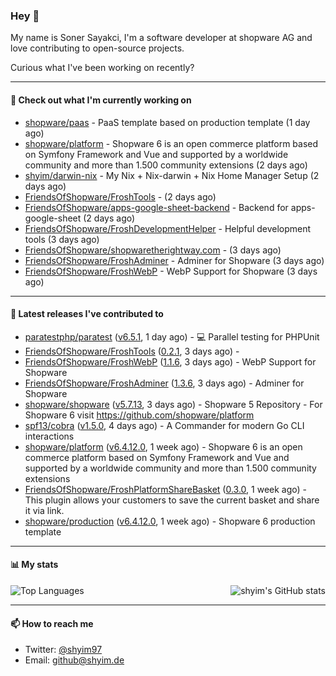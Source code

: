 ### Hey 👋

My name is Soner Sayakci, I'm a software developer at shopware AG and love contributing to open-source projects.

Curious what I've been working on recently?

---

#### 👷 Check out what I'm currently working on

- [shopware/paas](https://github.com/shopware/paas) - PaaS template based on production template (1 day ago)
- [shopware/platform](https://github.com/shopware/platform) - Shopware 6 is an open commerce platform based on Symfony Framework and Vue and supported by a worldwide community and more than 1.500 community extensions (2 days ago)
- [shyim/darwin-nix](https://github.com/shyim/darwin-nix) - My Nix &#43; Nix-darwin &#43; Nix Home Manager Setup (2 days ago)
- [FriendsOfShopware/FroshTools](https://github.com/FriendsOfShopware/FroshTools) -  (2 days ago)
- [FriendsOfShopware/apps-google-sheet-backend](https://github.com/FriendsOfShopware/apps-google-sheet-backend) - Backend for apps-google-sheet (2 days ago)
- [FriendsOfShopware/FroshDevelopmentHelper](https://github.com/FriendsOfShopware/FroshDevelopmentHelper) - Helpful development tools (3 days ago)
- [FriendsOfShopware/shopwaretherightway.com](https://github.com/FriendsOfShopware/shopwaretherightway.com) -  (3 days ago)
- [FriendsOfShopware/FroshAdminer](https://github.com/FriendsOfShopware/FroshAdminer) - Adminer for Shopware (3 days ago)
- [FriendsOfShopware/FroshWebP](https://github.com/FriendsOfShopware/FroshWebP) - WebP Support for Shopware (3 days ago)

---

#### 🔭 Latest releases I've contributed to

- [paratestphp/paratest](https://github.com/paratestphp/paratest) ([v6.5.1](https://github.com/paratestphp/paratest/releases/tag/v6.5.1), 1 day ago) - :computer: Parallel testing for PHPUnit
- [FriendsOfShopware/FroshTools](https://github.com/FriendsOfShopware/FroshTools) ([0.2.1](https://github.com/FriendsOfShopware/FroshTools/releases/tag/0.2.1), 3 days ago) - 
- [FriendsOfShopware/FroshWebP](https://github.com/FriendsOfShopware/FroshWebP) ([1.1.6](https://github.com/FriendsOfShopware/FroshWebP/releases/tag/1.1.6), 3 days ago) - WebP Support for Shopware
- [FriendsOfShopware/FroshAdminer](https://github.com/FriendsOfShopware/FroshAdminer) ([1.3.6](https://github.com/FriendsOfShopware/FroshAdminer/releases/tag/1.3.6), 3 days ago) - Adminer for Shopware
- [shopware/shopware](https://github.com/shopware/shopware) ([v5.7.13](https://github.com/shopware/shopware/releases/tag/v5.7.13), 3 days ago) - Shopware 5 Repository - For Shopware 6 visit https://github.com/shopware/platform
- [spf13/cobra](https://github.com/spf13/cobra) ([v1.5.0](https://github.com/spf13/cobra/releases/tag/v1.5.0), 4 days ago) - A Commander for modern Go CLI interactions
- [shopware/platform](https://github.com/shopware/platform) ([v6.4.12.0](https://github.com/shopware/platform/releases/tag/v6.4.12.0), 1 week ago) - Shopware 6 is an open commerce platform based on Symfony Framework and Vue and supported by a worldwide community and more than 1.500 community extensions
- [FriendsOfShopware/FroshPlatformShareBasket](https://github.com/FriendsOfShopware/FroshPlatformShareBasket) ([0.3.0](https://github.com/FriendsOfShopware/FroshPlatformShareBasket/releases/tag/0.3.0), 1 week ago) - This plugin allows your customers to save the current basket and share it via link.
- [shopware/production](https://github.com/shopware/production) ([v6.4.12.0](https://github.com/shopware/production/releases/tag/v6.4.12.0), 1 week ago) - Shopware 6 production template

---

#### 📊 My stats

<img align="right" alt="shyim's GitHub stats" src="https://github-readme-stats.vercel.app/api?username=shyim&count_private=1&show_icons=true&" />

![Top Languages](https://github-readme-stats.vercel.app/api/top-langs/?username=shyim)

---

#### 📫 How to reach me

- Twitter: [@shyim97](https://twitter.com/shyim97)
- Email: [github@shyim.de](mailto://github@shyim.de)
